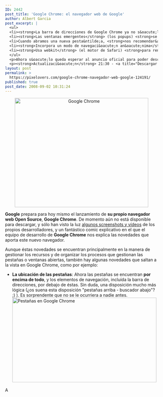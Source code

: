 ```yaml
---
ID: 2442
post_title: 'Google Chrome: el navegador web de Google'
author: Albert Garcia
post_excerpt: |
  <ul>
  <li><strong>La barra de direcciones de Google Chrome ya no s&oacute;lo sirve para escribir URLs</strong>. El autocompletar se nutre de los resultados de Google para sugerirnos webs a partir de las palabras que vamos escribiendo. Lo han llamado <strong>omnibox</strong>.</li>
  <li><strong>Las ventanas emergentes</strong> (los popups) <strong>se relacionan con la pesta&ntilde;a que las lanz&oacute;</strong>, y desaparecen cuando la cerramos.</li>
  <li>Cuando abramos una nueva pesta&ntilde;a, <strong>nos recomendar&aacute; los sites que visitamos m&aacute;s a menudo</strong>, junto con aquellos que hemos a&ntilde;adido a favoritos m&aacute;s recientemente.</li>
  <li><strong>Incorpora un modo de navegaci&oacute;n an&oacute;nima</strong>, que no registrar&aacute; nuestra actividad.</li>
  <li><strong>Usa webkit</strong> (el motor de Safari) <strong>para renderizar las p&aacute;ginas</strong>, lo que asegura un naveagador que cumple con los est&aacute;ndares, incorpora avances de la futura especificaci&oacute;n CSS3 y tiene una velocidad de renderizado excepcional ( y eso para nosotros los dise&ntilde;adores web es muy importante. No se trata de "un navegador m&aacute;s en el que testear nuestros dise&ntilde;os". )<br /></li>
  </ul>
  <p>Ahora s&oacute;lo queda esperar al anuncio oficial para poder descargar <strong>Google Chrome</strong>. &iexcl;Os avisaremos tan pronto est&eacute; disponible!</p>
  <p><strong>Actualizaci&oacute;n</strong> 21:30 - <a title="Descargar Google Chrome" href="http://pixelovers.com/posible-descargar-google-chrome-124291">Ya se puede descargar <strong>Google Chrome</strong></a></p>
layout: post
permalink: >
  https://pixelovers.com/google-chrome-navegador-web-google-124191/
published: true
post_date: 2008-09-02 10:31:24
---
```

<p style="text-align: center;"><span class="thickbox"><img title="Google Chrome" src="/app/uploads/sites/7/2008/09/124191-88490.jpg" alt="Google Chrome" width="440" height="359" /></span></p>
<strong>Google</strong> prepara para hoy mismo el lanzamiento de <strong>su propio navegador web Open Source</strong>, <strong>Google Chrome</strong>. De momento aún no está disponible para descargar, y sólo han visto la luz <a href="http://www.techcrunch.com/2008/09/01/first-public-screen-captures-of-google-chrome/">algunos screenshots y vídeos</a> de los propios desarrolladores, y un fantástico comic explicativo en el que el equipo de desarrollo de <strong>Google Chrome</strong> nos explica las novedades que aporta este nuevo navegador.<!--more-->

Aunque éstas novedades se encuentran principalmente en la manera de gestionar los recursos y de organizar los procesos que gestionan las pestañas o ventanas abiertas, también hay algunas novedades que saltan a la vista en Google Chrome, como por ejemplo:
<ul>
	<li><strong>La ubicación de las pestañas</strong>: Ahora las pestañas se encuentran <strong>por encima de todo</strong>, y los elementos de navegación, incluída la barra de direcciones, por debajo de éstas. Sin duda, una disposición mucho más lógica (¿os suena esta disposición "pestañas arriba - buscador abajo"? ;) ). Es sorprendente que no se le ocurriera a nadie antes.
<img class="fotobonita" title="Pestañas en Google Chrome" src="/app/uploads/sites/7/2008/09/124191-88488.jpg" alt="Pestañas en Google Chrome" width="475" height="278" /></li>
</ul>
A